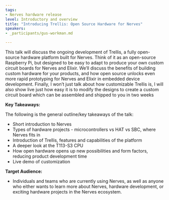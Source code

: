 ```yaml
---
tags:
- Nerves hardware release
level: Introductory and overview
title: "Introducing Trellis: Open Source Hardware for Nerves"
speakers:
- _participants/gus-workman.md

---
```

This talk will discuss the ongoing development of Trellis, a fully open-source hardware platform built for Nerves. Think of it as an open-source Raspberry Pi, but designed to be easy to adapt to produce your own custom circuit boards for Nerves and Elixir. We’ll discuss the benefits of building custom hardware for your products, and how open source unlocks even more rapid prototyping for Nerves and Elixir in embedded device development. Finally, I won’t just talk about how customizable Trellis is, I will also show live just how easy it is to modify the designs to create a custom circuit board which can be assembled and shipped to you in two weeks

**Key Takeaways:**

The following is the general outline/key takeaways of the talk:
- Short introduction to Nerves
- Types of hardware projects - microcontrollers vs HAT vs SBC, where Nerves fits in
- Introduction of Trellis, features and capabilities of the platform
- A deeper look at the T113-S3 CPU
- How open hardware opens up new possibilities and form factors, reducing product development time
- Live demo of customization

**Target Audience:**
- Individuals and teams who are currently using Nerves, as well as anyone who either wants to learn more about Nerves, hardware development, or exciting hardware projects in the Nerves ecosystem.
